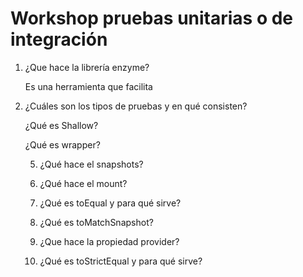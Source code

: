 # Workshop pruebas unitarias o de integración
<ol>
<li>¿Que hace la librería enzyme? </li>
  <p>  Es una herramienta que facilita </p>
  
<li>¿Cuáles son los tipos de pruebas y en qué consisten? </li>

¿Qué es Shallow?

¿Qué es wrapper?

5. ¿Qué hace el snapshots?

6. ¿Qué hace el mount?

7. ¿Qué es toEqual y para qué sirve?

8. ¿Qué es toMatchSnapshot?

9. ¿Que hace la propiedad provider?

10. ¿Qué es toStrictEqual y para qué sirve?

  </ol>


